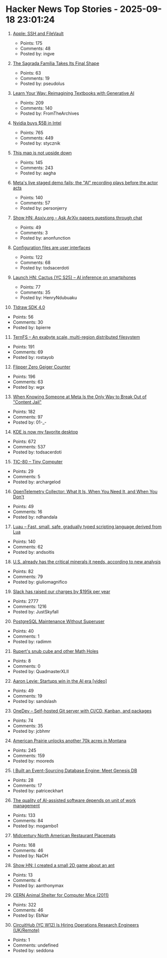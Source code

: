 # Hacker News Top Stories - 2025-09-18 23:01:24

1. [Apple: SSH and FileVault](https://keith.github.io/xcode-man-pages/apple_ssh_and_filevault.7.html)
   - Points: 175
   - Comments: 48
   - Posted by: ingve

2. [The Sagrada Família Takes Its Final Shape](https://www.newyorker.com/magazine/2025/09/22/is-the-sagrada-familia-a-masterpiece-or-kitsch)
   - Points: 63
   - Comments: 19
   - Posted by: pseudolus

3. [Learn Your Way: Reimagining Textbooks with Generative AI](https://research.google/blog/learn-your-way-reimagining-textbooks-with-generative-ai/)
   - Points: 209
   - Comments: 140
   - Posted by: FromTheArchives

4. [Nvidia buys $5B in Intel](https://www.tomshardware.com/pc-components/cpus/nvidia-and-intel-announce-jointly-developed-intel-x86-rtx-socs-for-pcs-with-nvidia-graphics-also-custom-nvidia-data-center-x86-processors-nvidia-buys-usd5-billion-in-intel-stock-in-seismic-deal)
   - Points: 765
   - Comments: 449
   - Posted by: stycznik

5. [This map is not upside down](https://www.maps.com/this-map-is-not-upside-down/)
   - Points: 145
   - Comments: 243
   - Posted by: aagha

6. [Meta's live staged demo fails; the "AI" recording plays before the actor acts](https://old.reddit.com/r/LivestreamFail/comments/1nkbig7/metas_live_staged_demo_fails_the_ai_recording/)
   - Points: 140
   - Comments: 57
   - Posted by: personjerry

7. [Show HN: Asxiv.org – Ask ArXiv papers questions through chat](https://asxiv.org/)
   - Points: 49
   - Comments: 3
   - Posted by: anonfunction

8. [Configuration files are user interfaces](https://ochagavia.nl/blog/configuration-files-are-user-interfaces/)
   - Points: 122
   - Comments: 68
   - Posted by: todsacerdoti

9. [Launch HN: Cactus (YC S25) – AI inference on smartphones](https://github.com/cactus-compute/cactus)
   - Points: 77
   - Comments: 35
   - Posted by: HenryNdubuaku

10. [Tldraw SDK 4.0](https://tldraw.dev/blog/tldraw-sdk-4-0)
   - Points: 56
   - Comments: 30
   - Posted by: bpierre

11. [TernFS – An exabyte scale, multi-region distributed filesystem](https://www.xtxmarkets.com/tech/2025-ternfs/)
   - Points: 191
   - Comments: 69
   - Posted by: rostayob

12. [Flipper Zero Geiger Counter](https://kasiin.top/blog/2025-08-04-flipper_zero_geiger_counter_module/)
   - Points: 196
   - Comments: 63
   - Posted by: wgx

13. [When Knowing Someone at Meta Is the Only Way to Break Out of "Content Jail"](https://www.eff.org/pages/when-knowing-someone-meta-only-way-break-out-content-jail)
   - Points: 182
   - Comments: 97
   - Posted by: 01-_-

14. [KDE is now my favorite desktop](https://kokada.dev/blog/kde-is-now-my-favorite-desktop/)
   - Points: 672
   - Comments: 537
   - Posted by: todsacerdoti

15. [TIC-80 – Tiny Computer](https://tic80.com/)
   - Points: 29
   - Comments: 5
   - Posted by: archargelod

16. [OpenTelemetry Collector: What It Is, When You Need It, and When You Don't](https://oneuptime.com/blog/post/2025-09-18-what-is-opentelemetry-collector-and-why-use-one/view)
   - Points: 49
   - Comments: 16
   - Posted by: ndhandala

17. [Luau – Fast, small, safe, gradually typed scripting language derived from Lua](https://luau.org/)
   - Points: 140
   - Comments: 62
   - Posted by: andsoitis

18. [U.S. already has the critical minerals it needs, according to new analysis](https://www.minesnewsroom.com/news/us-already-has-critical-minerals-it-needs-theyre-being-thrown-away-new-analysis-shows)
   - Points: 82
   - Comments: 79
   - Posted by: giuliomagnifico

19. [Slack has raised our charges by $195k per year](https://skyfall.dev/posts/slack)
   - Points: 2777
   - Comments: 1216
   - Posted by: JustSkyfall

20. [PostgreSQL Maintenance Without Superuser](https://boringsql.com/posts/postgresql-predefined-roles/)
   - Points: 40
   - Comments: 1
   - Posted by: radimm

21. [Rupert's snub cube and other Math Holes](http://tom7.org/ruperts/)
   - Points: 8
   - Comments: 0
   - Posted by: QuadmasterXLII

22. [Aaron Levie: Startups win in the AI era [video]](https://www.youtube.com/watch?v=uqc_vt95GJg)
   - Points: 49
   - Comments: 19
   - Posted by: sandslash

23. [OneDev – Self-hosted Git server with CI/CD, Kanban, and packages](https://onedev.io/)
   - Points: 74
   - Comments: 35
   - Posted by: jcbhmr

24. [American Prairie unlocks another 70k acres in Montana](https://earthhope.substack.com/p/victory-for-public-access-american)
   - Points: 245
   - Comments: 159
   - Posted by: mooreds

25. [I Built an Event-Sourcing Database Engine: Meet Genesis DB](https://www.genesisdb.io)
   - Points: 28
   - Comments: 17
   - Posted by: patriceckhart

26. [The quality of AI-assisted software depends on unit of work management](https://blog.nilenso.com/blog/2025/09/15/ai-unit-of-work/)
   - Points: 133
   - Comments: 84
   - Posted by: mogambo1

27. [Midcentury North American Restaurant Placemats](https://casualarchivist.substack.com/p/order-up)
   - Points: 168
   - Comments: 46
   - Posted by: NaOH

28. [Show HN: I created a small 2D game about an ant](https://aanthonymax.github.io/ant-and-apples/)
   - Points: 13
   - Comments: 4
   - Posted by: aanthonymax

29. [CERN Animal Shelter for Computer Mice (2011)](https://computer-animal-shelter.web.cern.ch/index.shtml)
   - Points: 322
   - Comments: 46
   - Posted by: EbNar

30. [CircuitHub (YC W12) Is Hiring Operations Research Engineers (UK/Remote)](https://www.ycombinator.com/companies/circuithub/jobs/UM1QSjZ-operations-research-engineer)
   - Points: 1
   - Comments: undefined
   - Posted by: seddona

